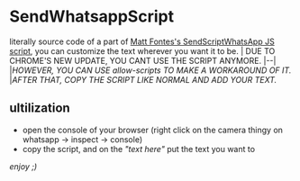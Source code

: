 # SendWhatsappScript
literally source code of a part of [Matt Fontes's SendScriptWhatsApp JS script](https://github.com/Matt-Fontes/SendScriptWhatsApp), you can customize the text wherever you want it to be.
| DUE TO CHROME'S NEW UPDATE, YOU CANT USE THE SCRIPT ANYMORE.
|--|
|*HOWEVER, YOU CAN USE allow-scripts TO MAKE A WORKAROUND OF IT.*
|*AFTER THAT, COPY THE SCRIPT LIKE NORMAL AND ADD YOUR TEXT.*

## ultilization
- open the console of your browser (right click on the camera thingy on whatsapp -> inspect -> console)
- copy the script, and on the *"text here"* put the text you want to

*enjoy ;)*
